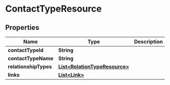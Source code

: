

# ContactTypeResource


## Properties

| Name | Type | Description | Notes |
|------------ | ------------- | ------------- | -------------|
|**contactTypeId** | **String** |  |  [optional] |
|**contactTypeName** | **String** |  |  [optional] |
|**relationshipTypes** | [**List&lt;RelationTypeResource&gt;**](RelationTypeResource.md) |  |  [optional] |
|**links** | [**List&lt;Link&gt;**](Link.md) |  |  [optional] |



